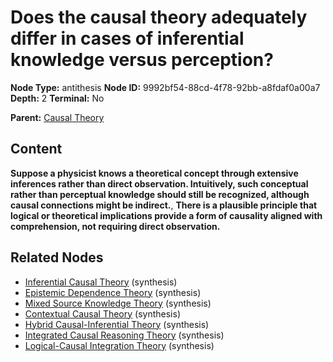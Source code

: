 # Does the causal theory adequately differ in cases of inferential knowledge versus perception?

**Node Type:** antithesis
**Node ID:** 9992bf54-88cd-4f78-92bb-a8fdaf0a00a7
**Depth:** 2
**Terminal:** No

**Parent:** [Causal Theory](causal-theory.md)

## Content

**Suppose a physicist knows a theoretical concept through extensive inferences rather than direct observation. Intuitively, such conceptual rather than perceptual knowledge should still be recognized, although causal connections might be indirect.**, **There is a plausible principle that logical or theoretical implications provide a form of causality aligned with comprehension, not requiring direct observation.**

## Related Nodes

- [Inferential Causal Theory](inferential-causal-theory.md) (synthesis)
- [Epistemic Dependence Theory](epistemic-dependence-theory.md) (synthesis)
- [Mixed Source Knowledge Theory](mixed-source-knowledge-theory.md) (synthesis)
- [Contextual Causal Theory](contextual-causal-theory.md) (synthesis)
- [Hybrid Causal-Inferential Theory](hybrid-causal-inferential-theory.md) (synthesis)
- [Integrated Causal Reasoning Theory](integrated-causal-reasoning-theory.md) (synthesis)
- [Logical-Causal Integration Theory](logical-causal-integration-theory.md) (synthesis)
